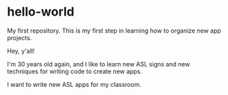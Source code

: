 # hello-world
My first repository. This is my first step in learning how to organize new app projects.

Hey, y'all!

I'm 30 years old again, and I like to learn new ASL signs and new techniques for writing code to create new apps.

I want to write new ASL apps for my classroom.
